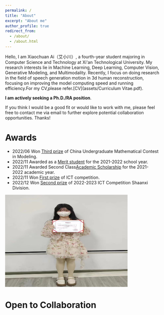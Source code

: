 ```yaml
---
permalink: /
title: "About"
excerpt: "About me"
author_profile: true
redirect_from: 
  - /about/
  - /about.html
---
```


Hello, I am Xiaochuan Ai（艾小川）, a fourth-year student majoring in Computer Science and Technology at Xi'an Technological University. My research interests lie in Machine Learning, Deep Learning, Computer Vision, Generative Modeling, and Multimodality. Recently, I focus on doing research in the field of speech generation motion in 3d human reconstruction, focusing on improving the model computing speed and running efficiency.For my CV,please refer.[CV](assets/Curriculum Vitae.pdf).<br>


**I am actively seeking a Ph.D./RA position**.<br>

If you think I would be a good fit or would like to work with me, please feel free to contact me via email to further explore potential collaboration opportunities. Thanks!




Awards
======
* 2022/06   Won [Third prize](images/微信图片_202307192028502.jpg) of China Undergraduate Mathematical Contest in Modeling.
* 2022/11   Awarded as a [Merit student](images/微信图片_20230719202850.jpg) for the 2021-2022 school year.
* 2022/11   Awarded Second Class[Academic Scholarship](images/微信图片_202307192028501.jpg) for the 2021- 2022 academic year.
* 2022/11   Won [First prize](images/微信图片_202307192028511.jpg) of ICT competition.
* 2022/12   Won [Second prize](images/微信图片_20230719202851.jpg) of 2022-2023  ICT Competition Shaanxi Division.<br>
 

<img src="assets/ICT获奖.PNG" alt="ICT获奖" width="400" height="300"/>



Open to Collaboration
======



